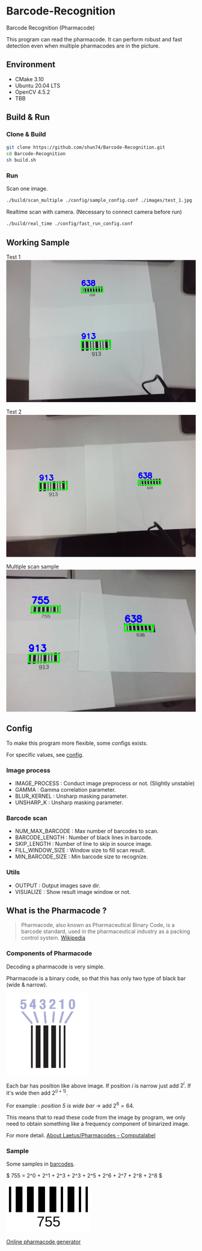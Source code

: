 # Barcode-Recognition
Barcode Recognition (Pharmacode)

This program can read the pharmacode. It can perform robust and fast detection even when multiple pharmacodes are in the picture.

## Environment
- CMake 3.10
- Ubuntu 20.04 LTS  
- OpenCV 4.5.2
- TBB


## Build & Run

### Clone & Build 

```bash
git clone https://github.com/shun74/Barcode-Recognition.git
cd Barcode-Recognition
sh build.sh
```

### Run

Scan one image.

```bash
./build/scan_multiple ./config/sample_config.conf ./images/test_1.jpg
```

Realtime scan with camera. (Necessary to connect camera before run)

```bash
./build/real_time ./config/fast_run_config.conf
```

## Working Sample

Test 1
![test1](./output/test_1_result.png)

Test 2
![test2](./output/test_2_result.png)

Multiple scan sample
![multiple](./output/multiple_sample.png)


## Config

To make this program more flexible, some configs exists. 

For specific values, see [config](/config/).

### Image process
- IMAGE_PROCESS : Conduct image preprocess or not. (Slightly unstable)
- GAMMA : Gamma correlation parameter.
- BLUR_KERNEL : Unsharp masking parameter.
- UNSHARP_K : Unsharp masking parameter.

### Barcode scan
- NUM_MAX_BARCODE : Max number of barcodes to scan.
- BARCODE_LENGTH : Number of black lines in barcode.
- SKIP_LENGTH : Number of line to skip in source image.
- FILL_WINDOW_SIZE : Window size to fill scan result.
- MIN_BARCODE_SIZE : Min barcode size to recognize.

### Utils
- OUTPUT : Output images save dir.
- VISUALIZE : Show result image window or not.


## What is the Pharmacode ?

> Pharmacode, also known as Pharmaceutical Binary Code, is a barcode standard, used in the pharmaceutical industry as a packing control system. [Wikipedia](https://en.wikipedia.org/wiki/Pharmacode)

### Components of Pharmacode

Decoding a pharmacode is very simple.

Pharmacode is a binary code, so that this has only two type of black bar (wide & narrow).

![Phamacode bar sample](/barcodes/pharmacode.png)

Each bar has position like above image. If position *i* is narrow just add $2^i$. If it's wide then add $2^{(i+1)}$.

For example : *position 5 is wide bar* -> add $2^6=64$.

This means that to read these code from the image by program, we only need to obtain something like a frequency component of binarized image.

For more detail.
[About Laetus/Pharmacodes - Computalabel](https://www.computalabel.com/aboutpharmacodes.htm)

### Sample

Some samples in [barcodes](/barcodes/).

$ 755 = 2^0 + 2^1 + 2^3 + 2^3 + 2^5 + 2^6 + 2^7 + 2^8 + 2^8 $

![755](/barcodes/Pharmacodecode755.png)

[Online pharmacode generator](https://products.aspose.app/barcode/ja/generate/pharmacode)